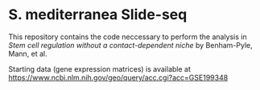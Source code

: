 # S. mediterranea Slide-seq

This repository contains the code neccessary to perform the analysis in _Stem cell regulation without a contact-dependent niche_ by Benham-Pyle, Mann, et al.

Starting data (gene expression matrices) is available at https://www.ncbi.nlm.nih.gov/geo/query/acc.cgi?acc=GSE199348
